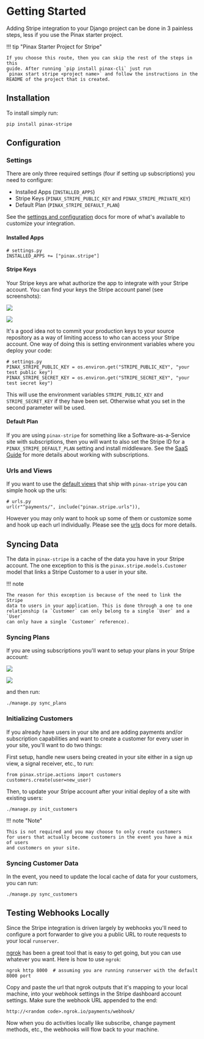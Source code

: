 # Getting Started

Adding Stripe integration to your Django project can be done in 3 painless
steps, less if you use the Pinax starter project.

!!! tip "Pinax Starter Project for Stripe"

    If you choose this route, then you can skip the rest of the steps in this
    guide. After running `pip install pinax-cli` just run
    `pinax start stripe <project name>` and follow the instructions in the
    README of the project that is created.


## Installation

To install simply run:

    pip install pinax-stripe


## Configuration

### Settings

There are only three required settings (four if setting up subscriptions) you
need to configure:

* Installed Apps (`INSTALLED_APPS`)
* Stripe Keys (`PINAX_STRIPE_PUBLIC_KEY` and `PINAX_STRIPE_PRIVATE_KEY`)
* Default Plan (`PINAX_STRIPE_DEFAULT_PLAN`)

See the [settings and configuration](settings.md) docs for more of what's
available to customize your integration.

#### Installed Apps

    # settings.py
    INSTALLED_APPS += ["pinax.stripe"]


#### Stripe Keys

Your Stripe keys are what authorize the app to integrate with your Stripe
account.  You can find your keys the Stripe account panel (see screenshots):

![](images/stripe-menu.png)

![](images/stripe-account-panel.png)

It's a good idea not to commit your production keys to your source repository
as a way of limiting access to who can access your Stripe account.  One way of
doing this is setting environment variables where you deploy your code:

    # settings.py
    PINAX_STRIPE_PUBLIC_KEY = os.environ.get("STRIPE_PUBLIC_KEY", "your test public key")
    PINAX_STRIPE_SECRET_KEY = os.environ.get("STRIPE_SECRET_KEY", "your test secret key")


This will use the environment variables `STRIPE_PUBLIC_KEY` and
`STRIPE_SECRET_KEY` if they have been set. Otherwise what you set in the second
parameter will be used.

#### Default Plan

If you are using `pinax-stripe` for something like a Software-as-a-Service
site with subscriptions, then you will want to also set the Stripe ID for a
`PINAX_STRIPE_DEFAULT_PLAN` setting and install middleware. See the
[SaaS Guide](../user-guide/saas.md) for more details about working with
subscriptions.

### Urls and Views

If you want to use the [default views](../reference/views.md) that ship with
`pinax-stripe` you can simple hook up the urls:

    # urls.py
    url(r"^payments/", include("pinax.stripe.urls")),


However you may only want to hook up some of them or customize some and hook up
each url individually. Please see the [urls](../reference/urls.md) docs for more
details.

## Syncing Data

The data in `pinax-stripe` is a cache of the data you have in your Stripe
account.  The one exception to this is the `pinax.stripe.models.Customer` model
that links a Stripe Customer to a user in your site.

!!! note

    The reason for this exception is because of the need to link the Stripe
    data to users in your application. This is done through a one to one
    relationship (a `Customer` can only belong to a single `User` and a `User`
    can only have a single `Customer` reference).

### Syncing Plans

If you are using subscriptions you'll want to setup your plans in your Stripe
account:

![](images/stripe-create-plan.png)

![](images/stripe-create-plan-modal.png)

and then run:

    ./manage.py sync_plans


### Initializing Customers

If you already have users in your site and are adding payments and/or
subscription capabilities and want to create a customer for every user in your
site, you'll want to do two things:

First setup, handle new users being created in your site either in a sign up
view, a signal receiver, etc., to run:

    from pinax.stripe.actions import customers
    customers.create(user=new_user)

Then, to update your Stripe account after your initial deploy of a site with
existing users:

    ./manage.py init_customers

!!! note "Note"

    This is not required and you may choose to only create customers
    for users that actually become customers in the event you have a mix of users
    and customers on your site.


### Syncing Customer Data

In the event, you need to update the local cache of data for your customers,
you can run:

    ./manage.py sync_customers


## Testing Webhooks Locally

Since the Stripe integration is driven largely by webhooks you'll need to
configure a port forwarder to give you a public URL to route requests to
your local `runserver`.

[ngrok](https://ngrok.com/) has been a great tool that is easy to get going,
but you can use whatever you want. Here is how to use `ngrok`:

    ngrok http 8000  # assuming you are running runserver with the default 8000 port

Copy and paste the url that ngrok outputs that it's mapping to your local
machine, into your webhook settings in the Stripe dashboard account settings.
Make sure the webhook URL appended to the end:

    http://<random code>.ngrok.io/payments/webhook/

Now when you do activities locally like subscribe, change payment methods, etc.,
the webhooks will flow back to your machine.
